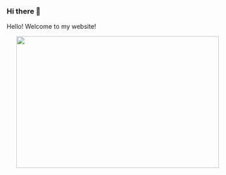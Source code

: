 ### Hi there 👋
 <p><span id="greeting">Hello!</span> Welcome to my website!</p>
<p align="center">
  <img width="460" height="300" src='https://media.giphy.com/media/0dQ0CkvCxw4RwR3G0S/giphy.gif'>
</p>  
<body>
 <script src="greeter.js"></script> </body>
 
